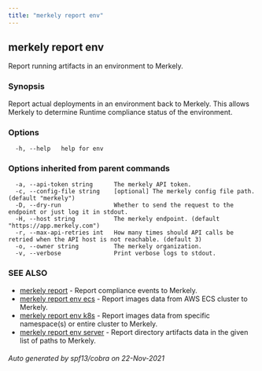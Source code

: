 ```yaml
---
title: "merkely report env"
---
```


## merkely report env

Report running artifacts in an environment to Merkely.

### Synopsis


Report actual deployments in an environment back to Merkely.
This allows Merkely to determine Runtime compliance status of the environment.


### Options

```
  -h, --help   help for env
```

### Options inherited from parent commands

```
  -a, --api-token string      The merkely API token.
  -c, --config-file string    [optional] The merkely config file path. (default "merkely")
  -D, --dry-run               Whether to send the request to the endpoint or just log it in stdout.
  -H, --host string           The merkely endpoint. (default "https://app.merkely.com")
  -r, --max-api-retries int   How many times should API calls be retried when the API host is not reachable. (default 3)
  -o, --owner string          The merkely organization.
  -v, --verbose               Print verbose logs to stdout.
```

### SEE ALSO

* [merkely report](merkely_report.md)	 - Report compliance events to Merkely.
* [merkely report env ecs](merkely_report_env_ecs.md)	 - Report images data from AWS ECS cluster to Merkely.
* [merkely report env k8s](merkely_report_env_k8s.md)	 - Report images data from specific namespace(s) or entire cluster to Merkely.
* [merkely report env server](merkely_report_env_server.md)	 - Report directory artifacts data in the given list of paths to Merkely.

###### Auto generated by spf13/cobra on 22-Nov-2021
